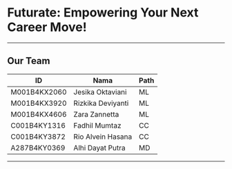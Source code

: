 # Futurate: Empowering Your Next Career Move!

---

## Our Team

| ID             | Nama                  | Path   |
|-----------------|-----------------------|--------|
| M001B4KX2060   | Jesika Oktaviani      | ML     |
| M001B4KX3920   | Rizkika Deviyanti     | ML     |
| M001B4KX4606   | Zara Zannetta         | ML     |
| C001B4KY1316   | Fadhil Mumtaz         | CC     |
| C001B4KY3872   | Rio Alvein Hasana     | CC     |
| A287B4KY0369   | Alhi Dayat Putra      | MD     |

---
